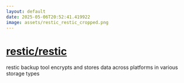 ```yaml
---
layout: default
date: 2025-05-06T20:52:41.419922
image: assets/restic_restic_cropped.png
---
```


# [restic/restic](https://github.com/restic/restic)

restic backup tool encrypts and stores data across platforms in various storage types
